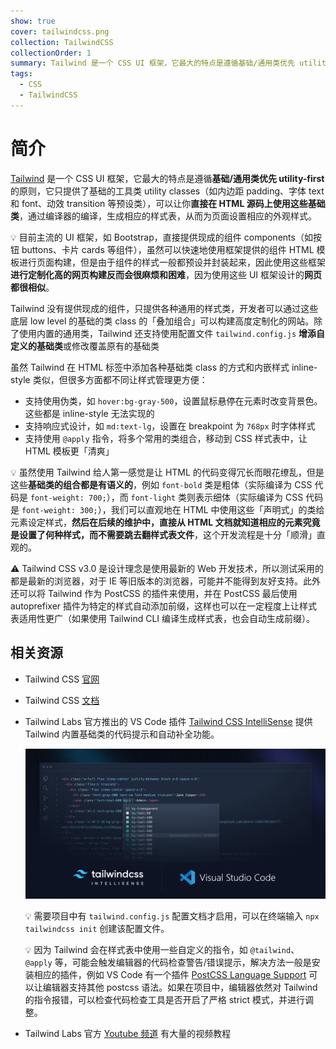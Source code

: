 ```yaml
---
show: true
cover: tailwindcss.png
collection: TailwindCSS
collectionOrder: 1
summary: Tailwind 是一个 CSS UI 框架，它最大的特点是遵循基础/通用类优先 utility-first 的原则，它只提供了基础的工具类 utility classes（如内边距 padding、字体 text 和 font、动效 transition 等预设类），可以让你直接在 HTML 源码上使用这些基础类构建一个完全定制化的设计。
tags:
  - CSS
  - TailwindCSS
---
```


# 简介
[Tailwind](https://tailwindcss.com/) 是一个 CSS UI 框架，它最大的特点是遵循**基础/通用类优先 utility-first** 的原则，它只提供了基础的工具类 utility classes（如内边距 padding、字体 text 和 font、动效 transition 等预设类），可以让你**直接在 HTML 源码上使用这些基础类**，通过编译器的编译，生成相应的样式表，从而为页面设置相应的外观样式。

:bulb: 目前主流的 UI 框架，如 Bootstrap，直接提供现成的组件 components（如按钮 buttons、卡片 cards 等组件），虽然可以快速地使用框架提供的组件 HTML 模板进行页面构建，但是由于组件的样式一般都预设并封装起来，因此使用这些框架**进行定制化高的网页构建反而会很麻烦和困难**，因为使用这些 UI 框架设计的**网页都很相似**。

Tailwind 没有提供现成的组件，只提供各种通用的样式类，开发者可以通过这些底层 low level 的基础的类 class 的「叠加组合」可以构建高度定制化的网站。除了使用内置的通用类，Tailwind 还支持使用配置文件 `tailwind.config.js` **增添自定义的基础类**或修改覆盖原有的基础类

虽然 Tailwind 在 HTML 标签中添加各种基础类 class 的方式和内嵌样式 inline-style 类似，但很多方面都不同让样式管理更方便：

* 支持使用伪类，如 `hover:bg-gray-500`，设置鼠标悬停在元素时改变背景色。这些都是 inline-style 无法实现的
* 支持响应式设计，如 `md:text-lg`，设置在 breakpoint 为 `768px` 时字体样式
* 支持使用 `@apply` 指令，将多个常用的类组合，移动到 CSS 样式表中，让 HTML 模板更「清爽」

:bulb: 虽然使用 Tailwind 给人第一感觉是让 HTML 的代码变得冗长而眼花缭乱，但是这些**基础类的组合都是有语义的**，例如 `font-bold` 类是粗体（实际编译为 CSS 代码是 `font-weight: 700;`），而 `font-light` 类则表示细体（实际编译为 CSS 代码是 `font-weight: 300;`），我们可以直观地在 HTML 中使用这些「声明式」的类给元素设定样式，**然后在后续的维护中，直接从 HTML 文档就知道相应的元素究竟是设置了何种样式，而不需要跳去翻样式表文件**，这个开发流程是十分「顺滑」直观的。

:warning: Tailwind CSS v3.0 是设计理念是使用最新的 Web 开发技术，所以测试采用的都是最新的浏览器，对于 IE 等旧版本的浏览器，可能并不能得到友好支持。此外还可以将 Tailwind 作为 PostCSS 的插件来使用，并在 PostCSS 最后使用 autoprefixer 插件为特定的样式自动添加前缀，这样也可以在一定程度上让样式表适用性更广（如果使用 Tailwind CLI 编译生成样式表，也会自动生成前缀）。

## 相关资源

* Tailwind CSS [官网](https://tailwindcss.com/)

* Tailwind CSS [文档](https://tailwindcss.com/docs/installation)

* Tailwind Labs 官方推出的 VS Code 插件 [Tailwind CSS IntelliSense](https://marketplace.visualstudio.com/items?itemName=bradlc.vscode-tailwindcss) 提供 Tailwind 内置基础类的代码提示和自动补全功能。

  ![tailwind-css-intellisense](./images/tailwind-css-intellisense.png)

  :bulb: 需要项目中有 `tailwind.config.js` 配置文档才启用，可以在终端输入 `npx tailwindcss init` 创建该配置文件。

  :bulb: 因为 Tailwind 会在样式表中使用一些自定义的指令，如 `@tailwind`、`@apply` 等，可能会触发编辑器的代码检查警告/错误提示，解决方法一般是安装相应的插件，例如 VS Code 有一个插件 [PostCSS Language Support](https://marketplace.visualstudio.com/items?itemName=csstools.postcss) 可以让编辑器支持其他 postcss 语法。如果在项目中，编辑器依然对 Tailwind 的指令报错，可以检查代码检查工具是否开启了严格 strict 模式，并进行调整。

* Tailwind Labs 官方 [Youtube 频道](https://www.youtube.com/c/TailwindLabs) 有大量的视频教程